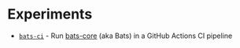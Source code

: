 # Experiments

- [`bats-ci`](/bats-ci) - Run [bats-core](https://github.com/bats-core/bats-core) (aka Bats) in a GitHub Actions CI pipeline
